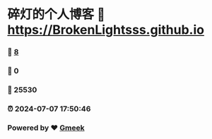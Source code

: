 # 碎灯的个人博客 :link: https://BrokenLightsss.github.io 
### :page_facing_up: [8](https://BrokenLightsss.github.io/tag.html) 
### :speech_balloon: 0 
### :hibiscus: 25530 
### :alarm_clock: 2024-07-07 17:50:46 
### Powered by :heart: [Gmeek](https://github.com/Meekdai/Gmeek)
